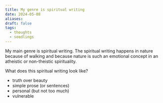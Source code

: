 ```yaml
---
title: My genre is spiritual writing
date: 2024-05-08
aliases: 
draft: false
tags:
  - thoughts
  - seedlings
---
```

My main genre is spiritual writing. The spiritual writing happens in nature because of walking and because nature is such an emotional concept in an atheistic or non-theistic spirituality.

What does this spiritual writing look like?
- truth over beauty
- simple prose (or sentences)
- personal (but not too much)
- vulnerable